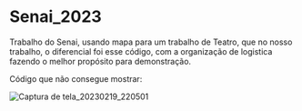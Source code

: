 # Senai_2023
Trabalho do Senai, usando mapa para um trabalho de Teatro, que no nosso trabalho, o diferencial foi esse código, com a organização de logistica fazendo o melhor propósito para demonstração.

Código que não consegue mostrar:

![Captura de tela_20230219_220501](https://user-images.githubusercontent.com/112839260/219987387-c7c49df0-2053-4382-a143-9f44ca408a8c.png)
